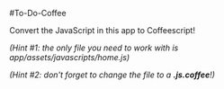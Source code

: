 #To-Do-Coffee

Convert the JavaScript in this app to Coffeescript!

*(Hint #1: the only file you need to work with is app/assets/javascripts/home.js)*

*(Hint #2: don't forget to change the file to a **.js.coffee**!)*